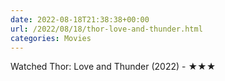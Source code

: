 ```yaml
---
date: 2022-08-18T21:38:38+00:00
url: /2022/08/18/thor-love-and-thunder.html
categories: Movies
---
```

Watched Thor: Love and Thunder (2022) - ★★★




